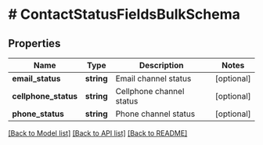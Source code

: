 # # ContactStatusFieldsBulkSchema

## Properties

Name | Type | Description | Notes
------------ | ------------- | ------------- | -------------
**email_status** | **string** | Email channel status | [optional] 
**cellphone_status** | **string** | Cellphone channel status | [optional] 
**phone_status** | **string** | Phone channel status | [optional] 

[[Back to Model list]](../../README.md#documentation-for-models) [[Back to API list]](../../README.md#documentation-for-api-endpoints) [[Back to README]](../../README.md)


